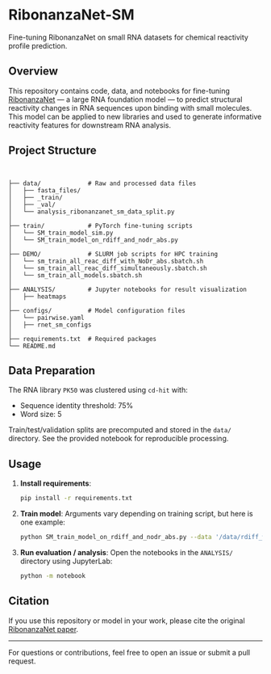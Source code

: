 # RibonanzaNet-SM

Fine-tuning RibonanzaNet on small RNA datasets for chemical reactivity profile prediction.

## Overview

This repository contains code, data, and notebooks for fine-tuning [RibonanzaNet](https://github.com/Shujun-He/RibonanzaNet) — a large RNA foundation model — to predict structural reactivity changes in RNA sequences upon binding with small molecules. This model can be applied to new libraries and used to generate informative reactivity features for downstream RNA analysis.

## Project Structure

```


├── data/             # Raw and processed data files
│   ├── fasta_files/
│   ├── _train/
│   ├── _val/
│   └── analysis_ribonanzanet_sm_data_split.py
│
├── train/            # PyTorch fine-tuning scripts
│   └── SM_train_model_sim.py
│   └── SM_train_model_on_rdiff_and_nodr_abs.py
│
├── DEMO/             # SLURM job scripts for HPC training
│   └── sm_train_all_reac_diff_with_NoDr_abs.sbatch.sh
│   └── sm_train_all_reac_diff_simultaneously.sbatch.sh
│   └── sm_train_all_models.sbatch.sh
│
├── ANALYSIS/         # Jupyter notebooks for result visualization
│   ├── heatmaps
│
├── configs/          # Model configuration files
│   └── pairwise.yaml
│   ├── rnet_sm_configs
│
├── requirements.txt  # Required packages
└── README.md

````

## Data Preparation

The RNA library `PK50` was clustered using `cd-hit` with:
- Sequence identity threshold: 75%
- Word size: 5

Train/test/validation splits are precomputed and stored in the `data/` directory. See the provided notebook for reproducible processing.

## Usage

1. **Install requirements**:
   ```bash
   pip install -r requirements.txt
   ```

2. **Train model**:
   Arguments vary depending on training script, but here is one example: 
   ```bash
   python SM_train_model_on_rdiff_and_nodr_abs.py --data '/data/rdiff_with_NoDr_abs_train.json' --val_data '/data/rdiff_with_NoDr_abs_val.json' --test_data '/data/rdiff_with_NoDr_abs_test.json' --criterion 'mae' --epochs 40 --save_path 'RibonanzaNet-SM_005.pt' --train_snr_cutoff 1 --val_snr_cutoff 1

   ```

3. **Run evaluation / analysis**:
   Open the notebooks in the `ANALYSIS/` directory using JupyterLab:

   ```bash
   python -m notebook
   ```

## Citation

If you use this repository or model in your work, please cite the original [RibonanzaNet paper](https://www.biorxiv.org/content/10.1101/2024.02.24.581671v1).

---

For questions or contributions, feel free to open an issue or submit a pull request.





